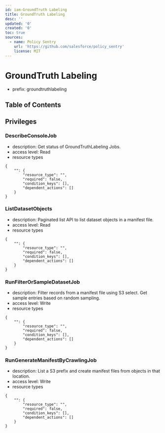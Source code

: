 ```yaml
---
id: iam-GroundTruth Labeling
title: GroundTruth Labeling
desc: ''
updated: '0'
created: '0'
toc: true
sources:
  - name: Policy Sentry
    url: 'https://github.com/salesforce/policy_sentry'
    license: MIT
---
```

# GroundTruth Labeling
- prefix: groundtruthlabeling

## Table of Contents

## Privileges
### DescribeConsoleJob
- description: Get status of GroundTruthLabeling Jobs.
- access level: Read
- resource types
```
{
    "": {
        "resource_type": "",
        "required": false,
        "condition_keys": [],
        "dependent_actions": []
    }
}
```
### ListDatasetObjects
- description: Paginated list API to list dataset objects in a manifest file.
- access level: Read
- resource types
```
{
    "": {
        "resource_type": "",
        "required": false,
        "condition_keys": [],
        "dependent_actions": []
    }
}
```
### RunFilterOrSampleDatasetJob
- description: Filter records from a manifest file using S3 select. Get sample entries based on random sampling.
- access level: Write
- resource types
```
{
    "": {
        "resource_type": "",
        "required": false,
        "condition_keys": [],
        "dependent_actions": []
    }
}
```
### RunGenerateManifestByCrawlingJob
- description: List a S3 prefix and create manifest files from objects in that location.
- access level: Write
- resource types
```
{
    "": {
        "resource_type": "",
        "required": false,
        "condition_keys": [],
        "dependent_actions": []
    }
}
```

